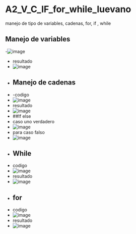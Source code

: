 # A2_V_C_IF_for_while_luevano
manejo de tipo de variables, cadenas, for, if , while
## Manejo de variables
-![image](https://github.com/user-attachments/assets/b35f203e-c29d-4f2c-b3d1-33cf7652928b)
- resultado
- ![image](https://github.com/user-attachments/assets/abfdc7c7-d9a8-4f3e-9732-a22eb6248eff)
- ## Manejo de cadenas
- -codigo
- ![image](https://github.com/user-attachments/assets/368daa0b-dd43-4e02-b8c3-ec5041786253)
- resultado
- ![image](https://github.com/user-attachments/assets/62fa1a8a-68e2-4e95-ba2b-c824981bbe5f)
- ##If else
- caso uno verdadero
- ![image](https://github.com/user-attachments/assets/73a2dd6b-83b8-47a7-a9ea-1108e9c996e0)
-  para caso falso
-  ![image](https://github.com/user-attachments/assets/4ee96b01-eedb-4c61-aae7-3e5d1da2f21d)
-  ## While
-  codigo
-  ![image](https://github.com/user-attachments/assets/0bee2780-b4a9-4358-9116-73f242ec557a)
-  resultado
-  ![image](https://github.com/user-attachments/assets/bd21e103-417c-45f6-bf51-b886c2befae3)
-  ## for
-  codigo
-  ![image](https://github.com/user-attachments/assets/973ad40c-ad5e-456a-9047-09ecefd6b368)
-  resultado
-  ![image](https://github.com/user-attachments/assets/9716fbdc-be73-4fdb-b190-cdfff94a25af)










